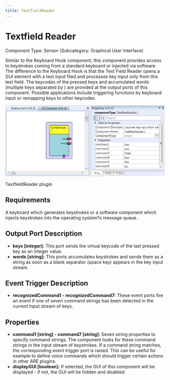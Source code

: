 ```yaml
---
title: TextfieldReader
---
```


# Textfield Reader

Component Type: Sensor (Subcategory: Graphical User Interface)

Similar to the Keyboard Hook component, this component provides access to keystrokes coming from a standard keyboard or injected via software. The difference to the Keyboard Hook is that the Text Field Reader opens a GUI element with a text input filed and processes key input only from this text field. The keycodes of the pressed keys and accumulated words (multiple keys separated by ) are provided at the output ports of this component. Possible applications include triggering functions by keyboard input or remapping keys to other keycodes.

![Screenshot: TextfieldReader plugin](img/textfieldreader.jpg "Screenshot: TextfieldReader plugin")

TextfieldReader plugin

## Requirements

A keyboard which generates keystrokes or a software component which injects keystrokes into the operating system?s message queue.

## Output Port Description

*   **keys \[integer\]:** This port sends the virtual keycode of the last pressed key as an integer value.
*   **words \[string\]:** This ports accumulates keystrokes and sends them as a string as soon as a blank separator (space key) appears in the key input stream.

## Event Trigger Description

*   **recognizedCommand1 - recognizedCommand7:** These event ports fire an event if one of seven command strings has been detected in the current input stream of keys.

## Properties

*   **command1 \[string\] - command7 \[string\]:** Seven string properties to specify command strings. The component looks for these command strings in the input stream of keystrokes. If a command string matches, the corresponding event trigger port is raised. This can be useful for example to define voice commands which should trigger certain actions in other ARE plugins.
*   **displayGUI \[boolean\]:** If selected, the GUI of this component will be displayed - if not, the GUI will be hidden and disabled.